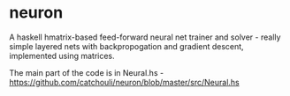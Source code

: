 # neuron

A haskell hmatrix-based feed-forward neural net trainer and solver - really simple layered nets with backpropogation and gradient descent, implemented using matrices.

The main part of the code is in Neural.hs - https://github.com/catchouli/neuron/blob/master/src/Neural.hs
